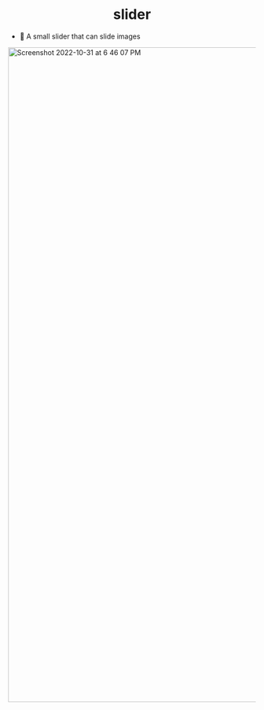 <h1 align="center">slider</h1>

- 🔭 A small slider that can slide images 

<img width="1331" alt="Screenshot 2022-10-31 at 6 46 07 PM" src="https://user-images.githubusercontent.com/93057752/199140837-f5595ee8-89a8-41fe-910d-3ed96c79ab92.png">
